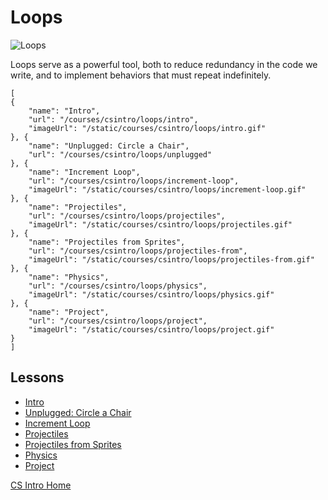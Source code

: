 # Loops

![Loops](/static/courses/csintro/loops.gif)

Loops serve as a powerful tool, both to reduce redundancy in the code we write, and to implement behaviors that must repeat indefinitely.

```codecard
[
{
    "name": "Intro",
    "url": "/courses/csintro/loops/intro",
    "imageUrl": "/static/courses/csintro/loops/intro.gif"
}, {
    "name": "Unplugged: Circle a Chair",
    "url": "/courses/csintro/loops/unplugged"
}, {
    "name": "Increment Loop",
    "url": "/courses/csintro/loops/increment-loop",
    "imageUrl": "/static/courses/csintro/loops/increment-loop.gif"
}, {
    "name": "Projectiles",
    "url": "/courses/csintro/loops/projectiles",
    "imageUrl": "/static/courses/csintro/loops/projectiles.gif"
}, {
    "name": "Projectiles from Sprites",
    "url": "/courses/csintro/loops/projectiles-from",
    "imageUrl": "/static/courses/csintro/loops/projectiles-from.gif"
}, {
    "name": "Physics",
    "url": "/courses/csintro/loops/physics",
    "imageUrl": "/static/courses/csintro/loops/physics.gif"
}, {
    "name": "Project",
    "url": "/courses/csintro/loops/project",
    "imageUrl": "/static/courses/csintro/loops/project.gif"
}
]
```

## Lessons

* [Intro](/courses/csintro/loops/intro)
* [Unplugged: Circle a Chair](/courses/csintro/loops/unplugged)
* [Increment Loop](/courses/csintro/loops/increment-loop)
* [Projectiles](/courses/csintro/loops/projectiles)
* [Projectiles from Sprites](/courses/csintro/loops/projectile-from)
* [Physics](/courses/csintro/loops/physics)
* [Project](/courses/csintro/loops/project)


[CS Intro Home](/courses/csintro)

